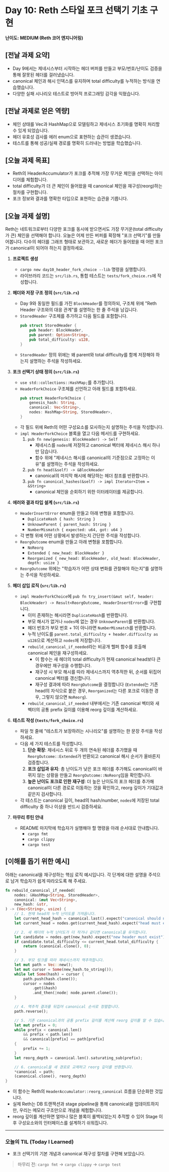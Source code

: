 # Day 10: Reth 스타일 포크 선택기 기초 구현

**난이도: MEDIUM (Reth 코어 엔지니어링)**

## [전날 과제 요약]
- Day 9에서는 제네시스부터 시작하는 헤더 버퍼를 만들고 부모/번호/난이도 검증을 통해 잘못된 헤더를 걸러냈습니다.
- canonical 체인과 해시 인덱스를 유지하며 total difficulty를 누적하는 방식을 연습했습니다.
- 다양한 실패 시나리오 테스트로 방어적 프로그래밍 감각을 익혔습니다.

## [전날 과제로 얻은 역량]
- 체인 상태를 Vec과 HashMap으로 모델링하고 제네시스 초기화를 명확히 처리할 수 있게 되었습니다.
- 헤더 유효성 검사를 에러 enum으로 표현하는 습관이 생겼습니다.
- 테스트를 통해 성공/실패 경로를 명확히 드러내는 방법을 학습했습니다.

## [오늘 과제 목표]
- Reth의 HeaderAccumulator가 포크를 추적해 가장 무거운 체인을 선택하는 아이디어를 체험합니다.
- total difficulty가 더 큰 체인이 들어왔을 때 canonical 체인을 재구성(reorg)하는 절차를 구현합니다.
- 포크 정보와 결과를 명확한 타입으로 표현하는 습관을 기릅니다.

## [오늘 과제 설명]
Reth는 네트워크로부터 다양한 포크를 동시에 받으면서도 가장 무거운(total difficulty가 큰) 체인을 선택해야 합니다. 오늘은 어제 만든 버퍼를 확장해 "포크 선택기"를 만들어봅니다. 다수의 헤더를 그래프 형태로 보관하고, 새로운 헤더가 들어왔을 때 어떤 포크가 canonical이 되어야 하는지 결정하세요.

1. **프로젝트 생성**
   - `cargo new day10_header_fork_choice --lib` 명령을 실행합니다.
   - 라이브러리 코드는 `src/lib.rs`, 통합 테스트는 `tests/fork_choice.rs`에 작성합니다.

2. **헤더와 저장 구조 정의 (`src/lib.rs`)**
   - Day 9와 동일한 필드를 가진 `BlockHeader`를 정의하되, 구조체 위에 "Reth Header 구조와의 대응 관계"를 설명하는 한 줄 주석을 남깁니다.
   - `StoredHeader` 구조체를 추가하고 다음 필드를 포함합니다.
     ```rust
     pub struct StoredHeader {
         pub header: BlockHeader,
         pub parent: Option<String>,
         pub total_difficulty: u128,
     }
     ```
   - `StoredHeader` 정의 위에는 왜 parent와 total difficulty를 함께 저장해야 하는지 설명하는 주석을 작성하세요.

3. **포크 선택기 상태 정의 (`src/lib.rs`)**
   - `use std::collections::HashMap;`를 추가합니다.
   - `HeaderForkChoice` 구조체를 선언하고 아래 필드를 포함하세요.
     ```rust
     pub struct HeaderForkChoice {
         genesis_hash: String,
         canonical: Vec<String>,
         nodes: HashMap<String, StoredHeader>,
     }
     ```
   - 각 필드 위에 Reth의 어떤 구성요소를 모사하는지 설명하는 주석을 작성합니다.
   - `impl HeaderForkChoice` 블록을 열고 다음 메서드를 구현하세요.
     1. `pub fn new(genesis: BlockHeader) -> Self`
        - 제네시스를 `nodes`에 저장하고 canonical 벡터에 제네시스 해시 하나만 담습니다.
        - 함수 위에 "제네시스 해시를 canonical의 기준점으로 고정하는 이유"를 설명하는 주석을 작성하세요.
     2. `pub fn head(&self) -> &BlockHeader`
        - canonical의 마지막 해시에 해당하는 헤더 참조를 반환합니다.
     3. `pub fn canonical_hashes(&self) -> impl Iterator<Item = &String>`
        - canonical 체인을 순회하기 위한 이터레이터를 제공합니다.

4. **에러와 결과 타입 설계 (`src/lib.rs`)**
   - `HeaderInsertError` enum을 만들고 아래 변형을 포함합니다.
     - `DuplicateHash { hash: String }`
     - `UnknownParent { parent_hash: String }`
     - `NumberMismatch { expected: u64, got: u64 }`
   - 각 변형 위에 어떤 상황에서 발생하는지 간단한 주석을 작성합니다.
   - `ReorgOutcome` enum을 만들고 아래 변형을 포함합니다.
     - `NoReorg`
     - `Extended { new_head: BlockHeader }`
     - `Reorganized { new_head: BlockHeader, old_head: BlockHeader, depth: usize }`
   - `ReorgOutcome` 위에는 "학습자가 어떤 상태 변화를 관찰해야 하는지"를 설명하는 주석을 작성하세요.

5. **헤더 삽입 로직 (`src/lib.rs`)**
   - `impl HeaderForkChoice`에 `pub fn try_insert(&mut self, header: BlockHeader) -> Result<ReorgOutcome, HeaderInsertError>`를 구현합니다.
     - 이미 존재하는 해시라면 `DuplicateHash`를 반환합니다.
     - 부모 해시가 없거나 `nodes`에 없는 경우 `UnknownParent`를 반환합니다.
     - 헤더 번호가 부모 번호 + 1이 아니라면 `NumberMismatch`를 반환합니다.
     - 누적 난이도를 `parent.total_difficulty + header.difficulty as u128`으로 계산하고 `nodes`에 저장합니다.
     - `rebuild_canonical_if_needed`라는 비공개 헬퍼 함수를 호출해 canonical 체인을 재구성하세요.
       - 이 함수는 새 헤더의 total difficulty가 현재 canonical head보다 큰 경우에만 재구성을 수행합니다.
       - 재구성 시 부모 해시를 따라 제네시스까지 역추적한 뒤, 순서를 뒤집어 canonical 벡터를 갱신합니다.
       - 재구성 결과에 따라 `ReorgOutcome`을 결정합니다 (`Extended`는 기존 head의 자식으로 붙은 경우, `Reorganized`는 다른 포크로 이동한 경우, 그렇지 않으면 `NoReorg`).
     - `rebuild_canonical_if_needed` 내부에서는 기존 canonical 벡터와 새 벡터의 공통 prefix 길이를 이용해 reorg 깊이를 계산하세요.

6. **테스트 작성 (`tests/fork_choice.rs`)**
   - 파일 첫 줄에 "테스트가 보장하려는 시나리오"를 설명하는 한 문장 주석을 작성하세요.
   - 다음 세 가지 테스트를 작성합니다.
     1. **단순 확장**: 제네시스 뒤로 두 개의 연속된 헤더를 추가했을 때 `ReorgOutcome::Extended`가 반환되고 canonical 해시 순서가 올바른지 검증합니다.
     2. **포크 삽입과 유지**: 총 난이도가 낮은 포크 헤더를 추가해도 canonical이 바뀌지 않는 상황을 만들고 `ReorgOutcome::NoReorg`임을 확인합니다.
     3. **높은 난이도 포크로 인한 재구성**: 더 높은 난이도의 포크 헤더를 추가해 canonical이 다른 경로로 이동하는 것을 확인하고, reorg 깊이가 기대값과 같은지 검사합니다.
   - 각 테스트는 canonical 길이, head의 hash/number, `nodes`에 저장된 total difficulty 중 하나 이상을 반드시 검증하세요.

7. **마무리 루틴 안내**
   - README 마지막에 학습자가 실행해야 할 명령을 아래 순서대로 안내합니다.
     - `cargo fmt`
     - `cargo clippy`
     - `cargo test`

## [이해를 돕기 위한 예시]
아래는 canonical을 재구성하는 핵심 로직 예시입니다. 각 단계에 대한 설명을 주석으로 남겨 학습자가 쉽게 따라오도록 해 주세요.

```rust
fn rebuild_canonical_if_needed(
    nodes: &HashMap<String, StoredHeader>,
    canonical: &mut Vec<String>,
    new_hash: &str,
) -> (Vec<String>, usize) {
    // 1. 현재 head의 누적 난이도를 가져옵니다.
    let current_head_hash = canonical.last().expect("canonical should never be empty");
    let current_head = nodes.get(current_head_hash).expect("head must exist");

    // 2. 새 헤더의 누적 난이도가 더 작거나 같다면 canonical을 유지합니다.
    let candidate = nodes.get(new_hash).expect("new header must exist");
    if candidate.total_difficulty <= current_head.total_difficulty {
        return (canonical.clone(), 0);
    }

    // 3. 부모 링크를 따라 제네시스까지 역추적합니다.
    let mut path = Vec::new();
    let mut cursor = Some(new_hash.to_string());
    while let Some(hash) = cursor {
        path.push(hash.clone());
        cursor = nodes
            .get(&hash)
            .and_then(|node| node.parent.clone());
    }

    // 4. 역추적 결과를 뒤집어 canonical 순서로 정렬합니다.
    path.reverse();

    // 5. 기존 canonical과의 공통 prefix 길이를 계산해 reorg 깊이를 알 수 있습니다.
    let mut prefix = 0;
    while prefix < canonical.len()
        && prefix < path.len()
        && canonical[prefix] == path[prefix]
    {
        prefix += 1;
    }
    let reorg_depth = canonical.len().saturating_sub(prefix);

    // 6. canonical을 새 경로로 교체하고 reorg 깊이를 반환합니다.
    *canonical = path;
    (canonical.clone(), reorg_depth)
}
```

- 이 함수는 Reth의 `HeaderAccumulator::reorg_canonical` 흐름을 단순화한 것입니다.
- 실제 Reth는 DB 트랜잭션과 stage pipeline을 통해 canonical을 업데이트하지만, 우리는 메모리 구조만으로 개념을 체험합니다.
- reorg 깊이를 계산하면 얼마나 많은 블록이 롤백되었는지 추적할 수 있어 Stage 이후 구성요소와의 인터페이스를 설계하기 쉬워집니다.

---

### 오늘의 TIL (Today I Learned)
- 포크 선택기의 기본 개념과 canonical 재구성 절차를 구현해 보았습니다.

> 마무리 전: `cargo fmt` → `cargo clippy` → `cargo test`
